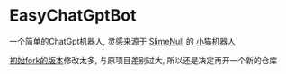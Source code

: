 # EasyChatGptBot

一个简单的ChatGpt机器人, 灵感来源于 [SlimeNull](https://github.com/SlimeNull) 的 [小猫机器人](https://github.com/SlimeNull/EasyChatGptBot)

[初始fork的版本](https://github.com/CollapseNav/EasyChatGptBot)修改太多, 与原项目差别过大, 所以还是决定再开一个新的仓库


